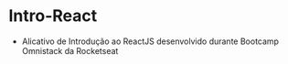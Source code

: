 # Intro-React

- Alicativo de Introdução ao ReactJS desenvolvido durante Bootcamp Omnistack da Rocketseat
